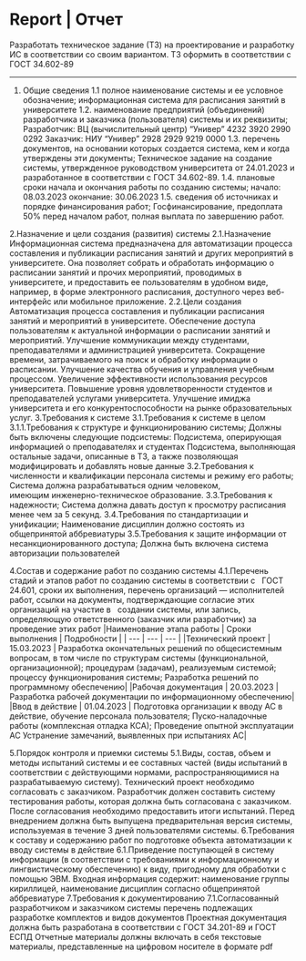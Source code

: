 # Report | Отчет

Разработать техническое задание (ТЗ) на проектирование и разработку ИС в соответствии со своим вариантом.
ТЗ оформить в соответствии с ГОСТ 34.602-89

-----

1. Общие сведения
 1.1 полное наименование системы и ее условное   обозначение;
  информационная система для расписания занятий в университете
  1.2.  наименование предприятий (объединений) разработчика и заказчика (пользователя) системы и их реквизиты; 
Разработчик: ВЦ (вычислительный центр) “Универ” 4232 3920 2990 0292
Заказчик: НИУ “Универ” 2928 2929 9219 0000
  1.3.  перечень документов, на основании которых создается система, кем и когда утверждены эти документы;
 Техническое задание на создание системы, утвержденное руководством университета от 24.01.2023 и разработанное в соответствии с ГОСТ 34.602-89.
  1.4.  плановые сроки начала и окончания работы по созданию системы;
начало: 08.03.2023
окончание: 30.06.2023
  1.5.  сведения об источниках и порядке финансирования работ;
Госфинансирование, предоплата 50% перед началом работ, полная выплата по завершению работ.

2.Назначение и цели создания (развития) системы
2.1.Назначение
Информационная система предназначена для автоматизации процесса составления и публикации расписания занятий и других мероприятий в университете. Она позволяет собрать и обработать информацию о расписании занятий и прочих мероприятий, проводимых в университете, и предоставить ее пользователям в удобном виде, например, в форме электронного расписания, доступного через веб-интерфейс или мобильное приложение.
2.2.Цели создания
Автоматизация процесса составления и публикации расписания занятий и мероприятий в университете.
Обеспечение доступа пользователям к актуальной информации о расписании занятий и мероприятий.
Улучшение коммуникации между студентами, преподавателями и администрацией университета.
Сокращение времени, затрачиваемого на поиск и обработку информации о расписании.
Улучшение качества обучения и управления учебным процессом.
Увеличение эффективности использования ресурсов университета.
Повышение уровня удовлетворенности студентов и преподавателей услугами университета.
Улучшение имиджа университета и его конкурентоспособности на рынке образовательных услуг.
3.Требования к системе
3.1.Требования к системе в целом
3.1.1.Требования к структуре и функционированию системы;
Должны быть включены следующие подсистемы:
Подсистема, оперирующая информацией о преподавателях и студентах
Подсистема, выполняющая остальные задачи, описанные в ТЗ, а также позволяющая модифицировать и добавлять новые данные
3.2.Требования к численности и квалификации персонала системы и режиму его работы;
Система должна разрабатываться одним человеком, имеющим инженерно-техническое образование.
3.3.Требования к надежности;
Система должна давать доступ к просмотру расписания менее чем за 5 секунд.
3.4.Требования по стандартизации и унификации;
 Наименование дисциплин должно состоять из общепринятой аббревиатуры
3.5.Требования к защите информации от несанкционированного доступа;
 Должна быть включена система авторизации пользователей

4.Состав и содержание работ по созданию системы
4.1.Перечень стадий и этапов работ по созданию системы в соответствии с   ГОСТ 24.601, сроки их выполнения, перечень организаций — исполнителей работ, ссылки на документы, подтверждающие согласие этих организаций на участие в   создании системы, или запись, определяющую ответственного (заказчик или разработчик) за проведение этих работ
|Наименование этапа работы |	Сроки выполнения	| Подробности |
| --- | --- | --- |
|Технический проект	| 15.03.2023 | 	Разработка окончательных решений по общесистемным вопросам, в том числе по структурам системы (функциональной, организационной); процедурам (задачам), реализуемым системой; процессу функционирования системы; Разработка решений по программному обеспечению|
|Рабочая документация	| 20.03.2023 |  Разработка рабочей документации по информационному обеспечению|
|Ввод в действие	| 01.04.2023 |  Подготовка организации к вводу АС в действие, обучение персонала пользователя; Пуско-наладочные работы (комплексная отладка КСА); Проведение опытной эксплуатации АС Устранение замечаний, выявленных при испытаниях АС|

5.Порядок контроля и приемки системы
5.1.Виды, состав, объем и методы испытаний системы и ее составных частей (виды испытаний в соответствии с действующими нормами, распространяющимися на разрабатываемую систему).
Технический проект необходимо согласовать с заказчиком.
Разработчик должен составить систему тестирования работы, которая должна быть согласована с заказчиком.
После согласования необходимо предоставить итоги испытаний.
Перед внедрением должна быть выпущена предварительная версия системы, используемая в течение 3 дней пользователями системы.
6.Требования к составу и содержанию работ по подготовке объекта автоматизации к вводу системы в действие
6.1.Приведение поступающей в систему информации (в соответствии с требованиями к информационному и лингвистическому обеспечению) к виду, пригодному для обработки с помощью ЭВМ.
Входная информация содержит: наименование группы кириллицей, наименование дисциплин согласно общепринятой аббревиатуре
7.Требования к документированию
7.1.Согласованный разработчиком и заказчиком системы перечень подлежащих разработке комплектов и видов документов
Проектная документация должна быть разработана в соответствии с ГОСТ 34.201-89 и ГОСТ ЕСПД
Отчетные материалы должны включать в себя текстовые материалы, представленные на цифровом носителе в формате pdf 
